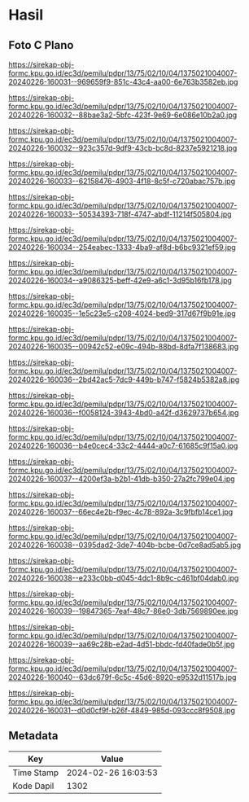 # Hasil

## Foto C Plano

https://sirekap-obj-formc.kpu.go.id/ec3d/pemilu/pdpr/13/75/02/10/04/1375021004007-20240226-160031--969659f9-851c-43c4-aa00-6e763b3582eb.jpg

https://sirekap-obj-formc.kpu.go.id/ec3d/pemilu/pdpr/13/75/02/10/04/1375021004007-20240226-160032--88bae3a2-5bfc-423f-9e69-6e086e10b2a0.jpg

https://sirekap-obj-formc.kpu.go.id/ec3d/pemilu/pdpr/13/75/02/10/04/1375021004007-20240226-160032--923c357d-9df9-43cb-bc8d-8237e5921218.jpg

https://sirekap-obj-formc.kpu.go.id/ec3d/pemilu/pdpr/13/75/02/10/04/1375021004007-20240226-160033--62158476-4903-4f18-8c5f-c720abac757b.jpg

https://sirekap-obj-formc.kpu.go.id/ec3d/pemilu/pdpr/13/75/02/10/04/1375021004007-20240226-160033--50534393-718f-4747-abdf-11214f505804.jpg

https://sirekap-obj-formc.kpu.go.id/ec3d/pemilu/pdpr/13/75/02/10/04/1375021004007-20240226-160034--254eabec-1333-4ba9-af8d-b6bc9321ef59.jpg

https://sirekap-obj-formc.kpu.go.id/ec3d/pemilu/pdpr/13/75/02/10/04/1375021004007-20240226-160034--a9086325-beff-42e9-a6c1-3d95b16fb178.jpg

https://sirekap-obj-formc.kpu.go.id/ec3d/pemilu/pdpr/13/75/02/10/04/1375021004007-20240226-160035--1e5c23e5-c208-4024-bed9-317d67f9b91e.jpg

https://sirekap-obj-formc.kpu.go.id/ec3d/pemilu/pdpr/13/75/02/10/04/1375021004007-20240226-160035--00942c52-e09c-494b-88bd-8dfa7f138683.jpg

https://sirekap-obj-formc.kpu.go.id/ec3d/pemilu/pdpr/13/75/02/10/04/1375021004007-20240226-160036--2bd42ac5-7dc9-449b-b747-f5824b5382a8.jpg

https://sirekap-obj-formc.kpu.go.id/ec3d/pemilu/pdpr/13/75/02/10/04/1375021004007-20240226-160036--f0058124-3943-4bd0-a42f-d3629737b654.jpg

https://sirekap-obj-formc.kpu.go.id/ec3d/pemilu/pdpr/13/75/02/10/04/1375021004007-20240226-160036--b4e0cec4-33c2-4444-a0c7-61685c9f15a0.jpg

https://sirekap-obj-formc.kpu.go.id/ec3d/pemilu/pdpr/13/75/02/10/04/1375021004007-20240226-160037--4200ef3a-b2b1-41db-b350-27a2fc799e04.jpg

https://sirekap-obj-formc.kpu.go.id/ec3d/pemilu/pdpr/13/75/02/10/04/1375021004007-20240226-160037--66ec4e2b-f9ec-4c78-892a-3c9fbfb14ce1.jpg

https://sirekap-obj-formc.kpu.go.id/ec3d/pemilu/pdpr/13/75/02/10/04/1375021004007-20240226-160038--0395dad2-3de7-404b-bcbe-0d7ce8ad5ab5.jpg

https://sirekap-obj-formc.kpu.go.id/ec3d/pemilu/pdpr/13/75/02/10/04/1375021004007-20240226-160038--e233c0bb-d045-4dc1-8b9c-c461bf04dab0.jpg

https://sirekap-obj-formc.kpu.go.id/ec3d/pemilu/pdpr/13/75/02/10/04/1375021004007-20240226-160039--19847365-7eaf-48c7-86e0-3db7569890ee.jpg

https://sirekap-obj-formc.kpu.go.id/ec3d/pemilu/pdpr/13/75/02/10/04/1375021004007-20240226-160039--aa69c28b-e2ad-4d51-bbdc-fd40fade0b5f.jpg

https://sirekap-obj-formc.kpu.go.id/ec3d/pemilu/pdpr/13/75/02/10/04/1375021004007-20240226-160040--63dc679f-6c5c-45d6-8920-e9532d11517b.jpg

https://sirekap-obj-formc.kpu.go.id/ec3d/pemilu/pdpr/13/75/02/10/04/1375021004007-20240226-160031--d0d0cf9f-b26f-4849-985d-093ccc8f9508.jpg


## Metadata

| Key        | Value               |
| ---------- | ------------------- |
| Time Stamp | 2024-02-26 16:03:53 |
| Kode Dapil | 1302                |



